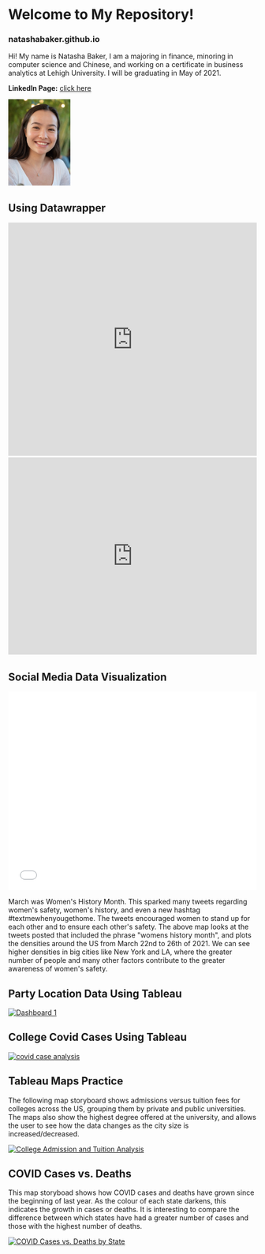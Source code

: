 # Welcome to My Repository!
### natashabaker.github.io

Hi! My name is Natasha Baker, I am a majoring in finance, minoring in computer science and Chinese, and working on a certificate in business analytics at Lehigh University. I will be graduating in May of 2021.

**LinkedIn Page:** [click here](https://www.linkedin.com/in/natashabaker14/)



<img src="https://github.com/natashabaker/natashabaker.github.io/blob/main/Profile_Picture.png?raw=true =1x2" style="width: 25%; height: 25%" />


## Using Datawrapper
<iframe title="Lehigh Undergraduate Enrollment Spring 2017" aria-label="chart" id="datawrapper-chart-9jATS" src="https://datawrapper.dwcdn.net/9jATS/1/" scrolling="no" frameborder="0" style="width: 0; min-width: 100% !important; border: none;" height="473"></iframe><script type="text/javascript">!function(){"use strict";window.addEventListener("message",(function(a){if(void 0!==a.data["datawrapper-height"])for(var e in a.data["datawrapper-height"]){var t=document.getElementById("datawrapper-chart-"+e)||document.querySelector("iframe[src*='"+e+"']");t&&(t.style.height=a.data["datawrapper-height"][e]+"px")}}))}();
</script>

<iframe title="GOOG Stock Price Over the Past Year" aria-label="Interactive line chart" id="datawrapper-chart-wucHA" src="https://datawrapper.dwcdn.net/wucHA/1/" scrolling="no" frameborder="0" style="width: 0; min-width: 100% !important; border: none;" height="400"></iframe><script type="text/javascript">!function(){"use strict";window.addEventListener("message",(function(a){if(void 0!==a.data["datawrapper-height"])for(var e in a.data["datawrapper-height"]){var t=document.getElementById("datawrapper-chart-"+e)||document.querySelector("iframe[src*='"+e+"']");t&&(t.style.height=a.data["datawrapper-height"][e]+"px")}}))}();
</script>

## Social Media Data Visualization
<style>.embed-container {position: relative; padding-bottom: 80%; height: 0; max-width: 100%;} .embed-container iframe, .embed-container object, .embed-container iframe{position: absolute; top: 0; left: 0; width: 100%; height: 100%;} small{position: absolute; z-index: 40; bottom: 0; margin-bottom: -15px;}</style><div class="embed-container"><iframe width="500" height="400" frameborder="0" scrolling="no" marginheight="0" marginwidth="0" title="Women's History Month" src="//lu.maps.arcgis.com/apps/Embed/index.html?webmap=465128b3e0d340fdbd9b037ec173583e&extent=-143.9742,6.4582,-46.9429,57.3567&zoom=true&previewImage=false&scale=true&disable_scroll=true&theme=light"></iframe></div>
March was Women's History Month. This sparked many tweets regarding women's safety, women's history, and even a new hashtag #textmewhenyougethome. The tweets encouraged women to stand up for each other and to ensure each other's safety. The above map looks at the tweets posted that included the phrase "womens history month", and plots the densities around the US from March 22nd to 26th of 2021. We can see higher densities in big cities like New York and LA, where the greater number of people and many other factors contribute to the greater awareness of women's safety.

## Party Location Data Using Tableau
<div class='tableauPlaceholder' id='viz1617907429742' style='position: relative'><noscript><a href='#'><img alt='Dashboard 1 ' src='https:&#47;&#47;public.tableau.com&#47;static&#47;images&#47;Le&#47;LehighUniversityPreferredPartyLocations&#47;Dashboard1&#47;1_rss.png' style='border: none' /></a></noscript><object class='tableauViz'  style='display:none;'><param name='host_url' value='https%3A%2F%2Fpublic.tableau.com%2F' /> <param name='embed_code_version' value='3' /> <param name='site_root' value='' /><param name='name' value='LehighUniversityPreferredPartyLocations&#47;Dashboard1' /><param name='tabs' value='no' /><param name='toolbar' value='yes' /><param name='static_image' value='https:&#47;&#47;public.tableau.com&#47;static&#47;images&#47;Le&#47;LehighUniversityPreferredPartyLocations&#47;Dashboard1&#47;1.png' /> <param name='animate_transition' value='yes' /><param name='display_static_image' value='yes' /><param name='display_spinner' value='yes' /><param name='display_overlay' value='yes' /><param name='display_count' value='yes' /><param name='language' value='en' /><param name='filter' value='publish=yes' /></object></div>                
<script type='text/javascript'>                    var divElement = document.getElementById('viz1617907429742');                    var vizElement = divElement.getElementsByTagName('object')[0];                    if ( divElement.offsetWidth > 800 ) { vizElement.style.width='100%';vizElement.style.height=(divElement.offsetWidth*0.75)+'px';} else if ( divElement.offsetWidth > 500 ) { vizElement.style.width='100%';vizElement.style.height=(divElement.offsetWidth*0.75)+'px';} else { vizElement.style.width='100%';vizElement.style.height='727px';}                     var scriptElement = document.createElement('script');                    scriptElement.src = 'https://public.tableau.com/javascripts/api/viz_v1.js';                    vizElement.parentNode.insertBefore(scriptElement, vizElement);                </script>

## College Covid Cases Using Tableau
<div class='tableauPlaceholder' id='viz1618173208031' style='position: relative'><noscript><a href='#'><img alt='covid case analysis ' src='https:&#47;&#47;public.tableau.com&#47;static&#47;images&#47;Co&#47;CollegeCovidCasesAnalysis&#47;covidcaseanalysis&#47;1_rss.png' style='border: none' /></a></noscript><object class='tableauViz'  style='display:none;'><param name='host_url' value='https%3A%2F%2Fpublic.tableau.com%2F' /> <param name='embed_code_version' value='3' /> <param name='site_root' value='' /><param name='name' value='CollegeCovidCasesAnalysis&#47;covidcaseanalysis' /><param name='tabs' value='no' /><param name='toolbar' value='yes' /><param name='static_image' value='https:&#47;&#47;public.tableau.com&#47;static&#47;images&#47;Co&#47;CollegeCovidCasesAnalysis&#47;covidcaseanalysis&#47;1.png' /> <param name='animate_transition' value='yes' /><param name='display_static_image' value='yes' /><param name='display_spinner' value='yes' /><param name='display_overlay' value='yes' /><param name='display_count' value='yes' /><param name='language' value='en' /></object></div> <script type='text/javascript'> var divElement = document.getElementById('viz1618173208031'); var vizElement = divElement.getElementsByTagName('object')[0]; if ( divElement.offsetWidth > 800 ) { vizElement.style.width='100%';vizElement.style.height=(divElement.offsetWidth*0.75)+'px';} else if ( divElement.offsetWidth > 500 ) { vizElement.style.width='100%';vizElement.style.height=(divElement.offsetWidth*0.75)+'px';} else { vizElement.style.width='100%';vizElement.style.height='827px';}                     var scriptElement = document.createElement('script'); scriptElement.src = 'https://public.tableau.com/javascripts/api/viz_v1.js';                    vizElement.parentNode.insertBefore(scriptElement, vizElement); </script>

## Tableau Maps Practice
The following map storyboard shows admissions versus tuition fees for colleges across the US, grouping them by private and public universities. The maps also show the highest degree offered at the university, and allows the user to see how the data changes as the city size is increased/decreased.
<div class='tableauPlaceholder' id='viz1618778603299' style='position: relative'><noscript><a href='#'><img alt='College Admission and Tuition Analysis ' src='https:&#47;&#47;public.tableau.com&#47;static&#47;images&#47;Co&#47;CollegeAdmissionandTuitionData&#47;CollegeAdmissionAnalysis&#47;1_rss.png' style='border: none' /></a></noscript><object class='tableauViz'  style='display:none;'><param name='host_url' value='https%3A%2F%2Fpublic.tableau.com%2F' /> <param name='embed_code_version' value='3' /> <param name='site_root' value='' /><param name='name' value='CollegeAdmissionandTuitionData&#47;CollegeAdmissionAnalysis' /><param name='tabs' value='no' /><param name='toolbar' value='yes' /><param name='static_image' value='https:&#47;&#47;public.tableau.com&#47;static&#47;images&#47;Co&#47;CollegeAdmissionandTuitionData&#47;CollegeAdmissionAnalysis&#47;1.png' /> <param name='animate_transition' value='yes' /><param name='display_static_image' value='yes' /><param name='display_spinner' value='yes' /><param name='display_overlay' value='yes' /><param name='display_count' value='yes' /><param name='language' value='en' /></object></div>  <script type='text/javascript'> var divElement = document.getElementById('viz1618778603299'); var vizElement = divElement.getElementsByTagName('object')[0]; vizElement.style.width='1016px';vizElement.style.height='991px'; var scriptElement = document.createElement('script'); scriptElement.src = 'https://public.tableau.com/javascripts/api/viz_v1.js'; vizElement.parentNode.insertBefore(scriptElement, vizElement); </script>

## COVID Cases vs. Deaths
This map storyboad shows how COVID cases and deaths have grown since the beginning of last year. As the colour of each state darkens, this indicates the growth in cases or deaths. It is interesting to compare the difference between which states have had a greater number of cases and those with the highest number of deaths.
<div class='tableauPlaceholder' id='viz1618778505726' style='position: relative'><noscript><a href='#'><img alt='COVID Cases vs. Deaths by State ' src='https:&#47;&#47;public.tableau.com&#47;static&#47;images&#47;CO&#47;COVIDCasesvs_DeathsMap&#47;Casesvs_Deaths&#47;1_rss.png' style='border: none' /></a></noscript><object class='tableauViz'  style='display:none;'><param name='host_url' value='https%3A%2F%2Fpublic.tableau.com%2F' /> <param name='embed_code_version' value='3' /> <param name='site_root' value='' /><param name='name' value='COVIDCasesvs_DeathsMap&#47;Casesvs_Deaths' /><param name='tabs' value='no' /><param name='toolbar' value='yes' /><param name='static_image' value='https:&#47;&#47;public.tableau.com&#47;static&#47;images&#47;CO&#47;COVIDCasesvs_DeathsMap&#47;Casesvs_Deaths&#47;1.png' /> <param name='animate_transition' value='yes' /><param name='display_static_image' value='yes' /><param name='display_spinner' value='yes' /><param name='display_overlay' value='yes' /><param name='display_count' value='yes' /><param name='language' value='en' /><param name='filter' value='publish=yes' /></object></div> <script type='text/javascript'> var divElement = document.getElementById('viz1618778505726'); var vizElement = divElement.getElementsByTagName('object')[0]; vizElement.style.width='1016px';vizElement.style.height='991px'; var scriptElement = document.createElement('script'); scriptElement.src = 'https://public.tableau.com/javascripts/api/viz_v1.js'; vizElement.parentNode.insertBefore(scriptElement, vizElement); </script>
